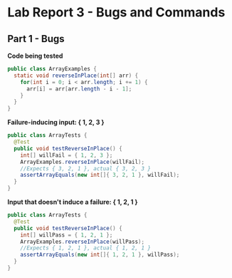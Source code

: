 # Lab Report 3 - Bugs and Commands

## Part 1 - Bugs


**Code being tested**
```java
public class ArrayExamples {
  static void reverseInPlace(int[] arr) {
    for(int i = 0; i < arr.length; i += 1) {
      arr[i] = arr[arr.length - i - 1];
    }
  }
}
```

**Failure-inducing input: { 1, 2, 3 }**
```java
public class ArrayTests {
  @Test 
  public void testReverseInPlace() {
    int[] willFail = { 1, 2, 3 }; 
    ArrayExamples.reverseInPlace(willFail);
    //Expects { 3, 2, 1 }, actual { 3, 2, 3 }
    assertArrayEquals(new int[]{ 3, 2, 1 }, willFail); 
  }
}
```

**Input that doesn't induce a failure: { 1, 2, 1 }**
```java
public class ArrayTests {
  @Test 
  public void testReverseInPlace() {
    int[] willPass = { 1, 2, 1 }; 
    ArrayExamples.reverseInPlace(willPass);
    //Expects { 1, 2, 1 }, actual { 1, 2, 1 }
    assertArrayEquals(new int[]{ 1, 2, 1 }, willPass); 
  }
}
```
